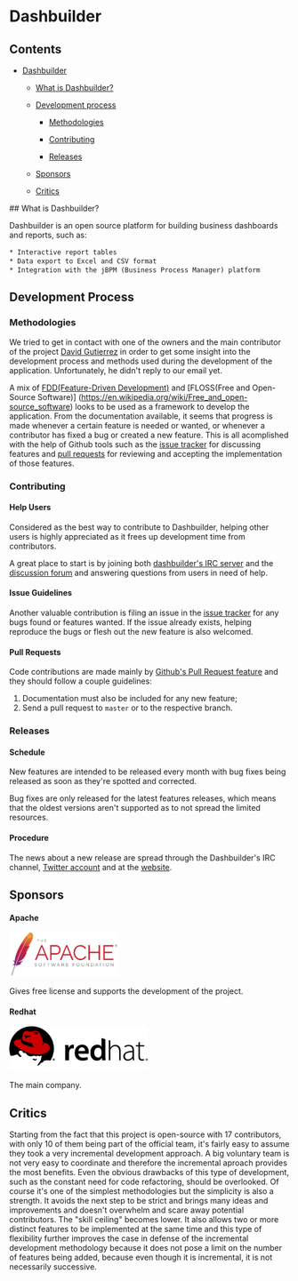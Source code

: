 # Dashbuilder

## Contents
* [Dashbuilder](#dashbuilder)
	* [What is Dashbuilder?](#intro)
	* [Development process](#development-process)
		* [Methodologies](#methodologies)
		* [Contributing](#contributing)
		
		* [Releases](#releases)
		
	* [Sponsors](#sponsors)
	* [Critics](#critics)
	
<div id ='intro'/>
## What is Dashbuilder?

Dashbuilder is an open source platform for building business dashboards and reports, such as:

	* Interactive report tables 
	* Data export to Excel and CSV format 
	* Integration with the jBPM (Business Process Manager) platform


## Development Process

### Methodologies

We tried to get in contact with one of the owners and the main contributor of the project [David Gutierrez](https://github.com/dgutierr) in order to get some insight into the development process and methods used during the development of the application.
Unfortunately, he didn't reply to our email yet.

A mix of [FDD(Feature-Driven Development)](https://en.wikipedia.org/wiki/Feature-driven_development) and [FLOSS(Free and Open-Source Software)] (https://en.wikipedia.org/wiki/Free_and_open-source_software) looks to be used as a framework to develop the application.
From the documentation available, it seems that progress is made whenever a certain feature is needed or wanted, or whenever a contributor has fixed a bug or created a new feature. This is all acomplished with the help of Github tools such as the [issue tracker](https://github.com/dashbuilder/dashbuilder/issues) for discussing features and [pull requests](https://github.com/dashbuilder/dashbuilder/pulls) for reviewing and accepting the implementation of those features.


### Contributing

#### Help Users

Considered as the best way to contribute to Dashbuilder, helping other users is highly appreciated as it frees up development time from contributors.

A great place to start is by joining both [dashbuilder's IRC server](http://dashbuilder.org/help/chat.html) and the [discussion forum](http://dashbuilder.org/help/forum.html) and answering questions from users in need of help.


#### Issue Guidelines

Another valuable contribution is filing an issue in the [issue tracker](https://github.com/dashbuilder/dashbuilder/issues) for any bugs found or features wanted. If the issue already exists, helping reproduce the bugs or flesh out the new feature is also welcomed.


#### Pull Requests

Code contributions are made mainly by [Github's Pull Request feature](https://help.github.com/articles/using-pull-requests) and they should follow a couple guidelines:

1. Documentation must also be included for any new feature;
2. Send a pull request to `master` or to the respective branch.


### Releases

#### Schedule

New features are intended to be released every month with bug fixes being released as soon as they're spotted and corrected.

Bug fixes are only released for the latest features releases, which means that the oldest versions aren't supported as to not spread the limited resources.


#### Procedure

The news about a new release are spread through the Dashbuilder's IRC channel, [Twitter account](https://twitter.com/@dashbuilder) and at the [website](http://dashbuilder.org/learn/documentation.html).


## Sponsors

#### Apache
<a href="http://www.apache.org/licenses/">
<img src="./images/sponsors/apache.png" height="80"/>
</a>

Gives free license and supports the development of the project.


#### Redhat

<a href="https://www.redhat.com/en">
<img src="./images/sponsors/redhat.png" height="80"/>
</a>

The main company.


## Critics

Starting from the fact that this project is open-source with 17 contributors, with only 10 of them being part of the official team, it's fairly easy to assume they took a very incremental development approach. A big voluntary team is not very easy to coordinate and therefore the incremental aproach provides the most benefits.
Even the obvious drawbacks of this type of development, such as the constant need for code refactoring, should be overlooked. Of course it's one of the simplest methodologies but the simplicity is also a strength. It avoids the next step to be strict and brings many ideas and improvements and doesn't overwhelm and scare away potential contributors. The "skill ceiling" becomes lower.
It also allows two or more distinct features to be implemented at the same time and this type of flexibility further improves the case in defense of the incremental development methodology because it does not pose a limit on the number of features being added, because even though it is incremental, it is not necessarily successive.

